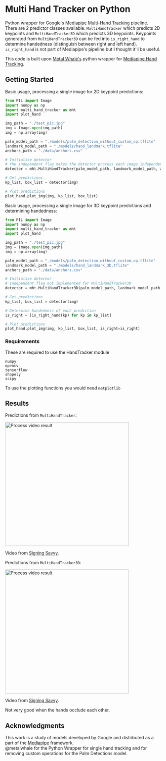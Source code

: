 # Multi Hand Tracker on Python

Python wrapper for Google's [Mediapipe Multi-Hand Tracking](https://github.com/google/mediapipe/blob/master/mediapipe/docs/multi_hand_tracking_mobile_gpu.md) pipeline. There are 2 predictor classes available. ```MultiHandTracker``` which predicts 2D keypoints and ```MultiHandTracker3D``` which predicts 3D keypoints. Keypoints generated from ```MultiHandTracker3D``` can be fed into ```is_right_hand``` to determine handedness (distinguish between right and left hand). ```is_right_hand``` is not part of Mediapipe's pipeline but I thought it'll be useful.

This code is built upon [Metal Whale's](https://github.com/metalwhale/hand_tracking) python wrapper for [Mediapipe Hand Tracking](https://github.com/google/mediapipe/blob/master/mediapipe/docs/hand_tracking_mobile_gpu.md).

## Getting Started

Basic usage, processing a single image for 2D keypoint predictions:
``` python
from PIL import Image
import numpy as np
import multi_hand_tracker as mht
import plot_hand

img_path = "./test_pic.jpg"
img = Image.open(img_path)
img = np.array(img)

palm_model_path = "./models/palm_detection_without_custom_op.tflite"
landmark_model_path = "./models/hand_landmark.tflite"
anchors_path = "./data/anchors.csv" 

# Initialise detector
# the independent flag makes the detector process each image independently
detector = mht.MultiHandTracker(palm_model_path, landmark_model_path, anchors_path, independent = True)

# Get predictions
kp_list, box_list = detector(img)

# Plot predictions
plot_hand.plot_img(img, kp_list, box_list)
```

Basic usage, processing a single image for 3D keypoint predictions and determining handedness:
```python
from PIL import Image
import numpy as np
import multi_hand_tracker as mht
import plot_hand

img_path = "./test_pic.jpg"
img = Image.open(img_path)
img = np.array(img)

palm_model_path = "./models/palm_detection_without_custom_op.tflite"
landmark_model_path = "./models/hand_landmark_3D.tflite"
anchors_path = "./data/anchors.csv" 

# Initialise detector
# independent flag not implemented for MultiHandTracker3D
detector = mht.MultiHandTracker3D(palm_model_path, landmark_model_path, anchors_path)

# Get predictions
kp_list, box_list = detector(img)

# Determine handedness of each prediction
is_right = [is_right_hand(kp) for kp in kp_list]

# Plot predictions
plot_hand.plot_img(img, kp_list, box_list, is_right=is_right)
```

### Requirements

These are required to use the HandTracker module

```
numpy
opencv
tensorflow
shapely
scipy
```
To use the plotting functions you would need `matplotlib`

## Results

Predictions from ```MultiHandTracker```:

<img src="https://github.com/JuliaPoo/MultiHand-Tracking/blob/master/demo.gif" alt="Process video result" width="400">

Video from [Signing Savvy](https://www.signingsavvy.com/sign/HAVE%20A%20GOOD%20DAY/8194/1).

Predictions from ```MultiHandTracker3D```:

<img src="https://github.com/JuliaPoo/MultiHand-Tracking/blob/master/demo_3D.gif" alt="Process video result" width="400">

Video from [Signing Savvy](https://www.signingsavvy.com/search/happy%2Bbirthday%2Bto%2Byou).

Not very good when the hands occlude each other.


## Acknowledgments

This work is a study of models developed by Google and distributed as a part of the [Mediapipe](https://github.com/google/mediapipe) framework.   
@metalwhale for the Python Wrapper for single hand tracking and for removing custom operations for the Palm Detections model.
